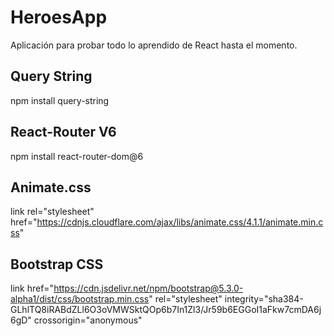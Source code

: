 # HeroesApp

Aplicación para probar todo lo aprendido de React hasta el momento.

## Query String

npm install query-string

## React-Router V6

npm install react-router-dom@6

## Animate.css

link rel="stylesheet" href="https://cdnjs.cloudflare.com/ajax/libs/animate.css/4.1.1/animate.min.css"

## Bootstrap CSS

link href="https://cdn.jsdelivr.net/npm/bootstrap@5.3.0-alpha1/dist/css/bootstrap.min.css" rel="stylesheet" integrity="sha384-GLhlTQ8iRABdZLl6O3oVMWSktQOp6b7In1Zl3/Jr59b6EGGoI1aFkw7cmDA6j6gD" crossorigin="anonymous"